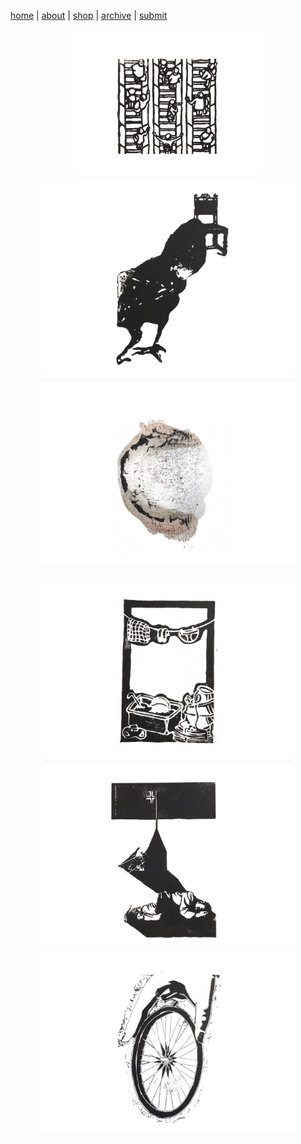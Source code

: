[home](index.md) | [about](about.md)  |  [shop](shop.md)  |  [archive](archive.md)  |  [submit](submit.md)

<p align="center">
  <a href="issuesix.md">
    <img src="pictures/wg6icon.png" alt="Issue Six" width="300"/>
  </a>
  <a href="issuefive.md">
    <img src="pictures/wg5icon.png" alt="Issue Five" width="400"/>
  </a>
  <a href="issuefour.md">
    <img src="pictures/wg4icon.png" alt="Issue Four" width="400"/>
  </a>
</p>

<p align="center">
  <a href="issuethree.md">
    <img src="pictures/wg3icon.png" alt="Issue Six" width="400"/>
  </a>
  <a href="issuetwo.md">
    <img src="pictures/wg2icon.png" alt="Issue Five" width="400"/>
  </a>
  <a href="issueone.md">
    <img src="pictures/wg1icon.png" alt="Issue Four" width="400"/>
  </a>
</p>
